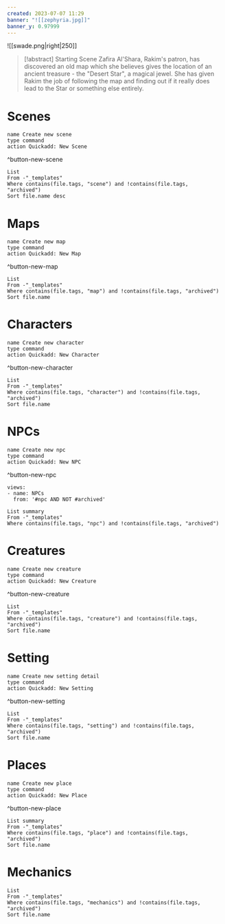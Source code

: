 ```yaml
---
created: 2023-07-07 11:29
banner: "![[zephyria.jpg]]"
banner_y: 0.97999
---
```

![[swade.png|right|250]]

> [!abstract] Starting Scene
> Zafira Al'Shara, Rakim's patron, has discovered an old map which she believes gives the location of an ancient treasure - the "Desert Star", a magical jewel. She has given Rakim the job of following the map and finding out if it really does lead to the Star or something else entirely.

# Scenes
```button
name Create new scene
type command
action Quickadd: New Scene
```
^button-new-scene
```dataview
List
From -"_templates"
Where contains(file.tags, "scene") and !contains(file.tags, "archived")
Sort file.name desc
```

# Maps
```button
name Create new map
type command
action Quickadd: New Map
```
^button-new-map
```dataview
List 
From -"_templates"
Where contains(file.tags, "map") and !contains(file.tags, "archived")
Sort file.name
```

# Characters
```button
name Create new character
type command
action Quickadd: New Character
```
^button-new-character
```dataview
List 
From -"_templates"
Where contains(file.tags, "character") and !contains(file.tags, "archived")
Sort file.name
```

# NPCs
```button
name Create new npc
type command
action Quickadd: New NPC
```
^button-new-npc
```page-gallery
views:
- name: NPCs
  from: '#npc AND NOT #archived'
```

```datavie1w
List summary
From -"_templates"
Where contains(file.tags, "npc") and !contains(file.tags, "archived")
```

# Creatures
```button
name Create new creature
type command
action Quickadd: New Creature
```
^button-new-creature
```dataview
List
From -"_templates"
Where contains(file.tags, "creature") and !contains(file.tags, "archived")
Sort file.name
```

# Setting
```button
name Create new setting detail
type command
action Quickadd: New Setting
```
^button-new-setting
```dataview
List 
From -"_templates"
Where contains(file.tags, "setting") and !contains(file.tags, "archived")
Sort file.name
```

# Places
```button
name Create new place
type command
action Quickadd: New Place
```
^button-new-place
```dataview
List summary 
From -"_templates"
Where contains(file.tags, "place") and !contains(file.tags, "archived")
Sort file.name
```

# Mechanics
```dataview
List
From -"_templates"
Where contains(file.tags, "mechanics") and !contains(file.tags, "archived") 
Sort file.name
```